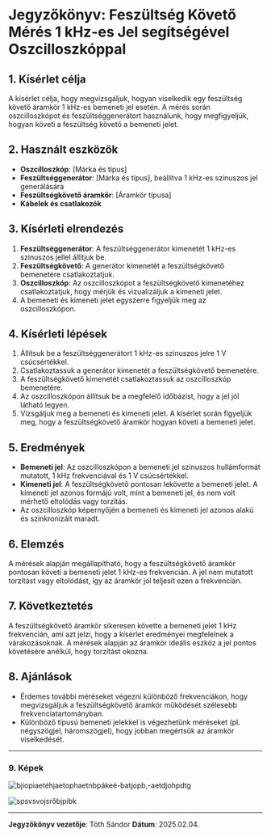 # Jegyzőkönyv: Feszültség Követő Mérés 1 kHz-es Jel segítségével Oszcilloszkóppal

## 1. Kísérlet célja
A kísérlet célja, hogy megvizsgáljuk, hogyan viselkedik egy feszültség követő áramkör 1 kHz-es bemeneti jel esetén. A mérés során oszcilloszkópot és feszültséggenerátort használunk, hogy megfigyeljük, hogyan követi a feszültség követő a bemeneti jelet.

## 2. Használt eszközök
- **Oszcilloszkóp**: [Márka és típus]
- **Feszültséggenerátor**: [Márka és típus], beállítva 1 kHz-es szinuszos jel generálására
- **Feszültségkövető áramkör**: [Áramkör típusa]
- **Kábelek és csatlakozók**

## 3. Kísérleti elrendezés
1. **Feszültséggenerátor**: A feszültséggenerátor kimenetét 1 kHz-es szinuszos jellel állítjuk be.
2. **Feszültségkövető**: A generátor kimenetét a feszültségkövető bemenetére csatlakoztatjuk.
3. **Oszcilloszkóp**: Az oszcilloszkópot a feszültségkövető kimenetéhez csatlakoztatjuk, hogy mérjük és vizualizáljuk a kimeneti jelet.
4. A bemeneti és kimeneti jelet egyszerre figyeljük meg az oszcilloszkópon.

## 4. Kísérleti lépések
1. Állítsuk be a feszültséggenerátort 1 kHz-es szinuszos jelre 1 V csúcsértékkel.
2. Csatlakoztassuk a generátor kimenetét a feszültségkövető bemenetére.
3. A feszültségkövető kimenetét csatlakoztassuk az oszcilloszkóp bemenetére.
4. Az oszcilloszkópon állítsuk be a megfelelő időbázist, hogy a jel jól látható legyen.
5. Vizsgáljuk meg a bemeneti és kimeneti jelet. A kísérlet során figyeljük meg, hogy a feszültségkövető áramkör hogyan követi a bemeneti jelet.

## 5. Eredmények
- **Bemeneti jel**: Az oszcilloszkópon a bemeneti jel szinuszos hullámformát mutatott, 1 kHz frekvenciával és 1 V csúcsértékkel.
- **Kimeneti jel**: A feszültségkövető pontosan lekövette a bemeneti jelet. A kimeneti jel azonos formájú volt, mint a bemeneti jel, és nem volt mérhető eltolódás vagy torzítás.
- Az oszcilloszkóp képernyőjén a bemeneti és kimeneti jel azonos alakú és szinkronizált maradt.

## 6. Elemzés
A mérések alapján megállapítható, hogy a feszültségkövető áramkör pontosan követi a bemeneti jelet 1 kHz-es frekvencián. A jel nem mutatott torzítást vagy eltolódást, így az áramkör jól teljesít ezen a frekvencián.

## 7. Következtetés
A feszültségkövető áramkör sikeresen követte a bemeneti jelet 1 kHz frekvencián, ami azt jelzi, hogy a kísérlet eredményei megfelelnek a várakozásoknak. A mérések alapján az áramkör ideális eszköz a jel pontos követésére anélkül, hogy torzítást okozna.

## 8. Ajánlások
- Érdemes további méréseket végezni különböző frekvenciákon, hogy megvizsgáljuk a feszültségkövető áramkör működését szélesebb frekvenciatartományban.
- Különböző típusú bemeneti jelekkel is végezhetünk méréseket (pl. négyszögjel, háromszögjel), hogy jobban megértsük az áramkör viselkedését.

---
### 9. Képek

![bjiopiaetéhjaetophaetnbpákeé-batjopb,-aetdjohpdtg](https://github.com/user-attachments/assets/f032a984-f452-4087-8cc4-1492930b07bf)

![spsvsvojsrőbjpibk](https://github.com/user-attachments/assets/0b18436c-4ea9-4a8f-a7e9-e4533e2fed50)

---
**Jegyzőkönyv vezetője**: Tóth Sándor 
**Dátum**: 2025.02.04.
